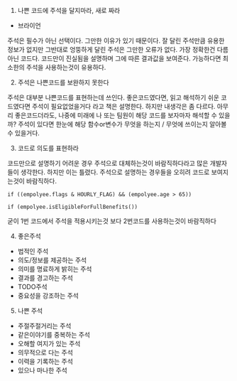 1. 나쁜 코드에 주석을 달지마라, 새로 짜라
  - 브라이언

주석은 필수가 아닌 선택이다. 그만한 이유가 있기 때문이다. 잘 달린 주석만큼 유용한 정보가 없지만 그반대로 엉뚱하게 달린 주석은 그만한 오류가 없다.
가장 정확한건 다름아닌 코드다. 코드만이 진실됨을 설명하며 그에 따른 결과값을 보여준다. 가능하다면 최소한의 주석을 사용하는것이 유용하다.


2. 주석은 나쁜코드를 보완하지 못한다

주석은 대부분 나쁜코드를 표현하는데 쓰인다. 좋은코드였다면, 읽고 해석하기 쉬운 코드였다면 주석이 필요없었을거다 라고 책은 설명한다.
하지만 내생각은 좀 다르다. 아무리 좋은코드더라도, 나중에 미래에 나 또는 팀원이 해당 코드를 보자마자 해석할 수 있을까? 주석이 있다면 한눈에 해당 함수or변수가 
무엇을 하는지 / 무엇에 쓰이는지 알아볼 수 있을거다. 


3. 코드로 의도를 표현하라

코드만으로 설명하기 어려운 경우 주석으로 대체하는것이 바람직하다라고 많은 개발자들이 생각한다. 
하지만 이는 틀렸다.
주석으로 설명하는 경우들을 오히려 코드로 보여지는것이 바람직하다.

```if ((empolyee.flags & HOURLY_FLAG) && (empolyee.age > 65))```

```if (empolyee.isEligibleForFullBenefits())```

굳이 1번 코드에서 주석을 적용시키는것 보다 2번코드를 사용하는것이 바람직하다


4. 좋은주석

- 법적인 주석
- 의도/정보를 제공하는 주석
- 의미를 명료하게 밝히는 주석
- 결과를 경고하는 주석
- TODO주석
- 중요성을 강조하는 주석


5. 나쁜 주석

- 주절주절거리는 주석
- 같은이야기를 중복하는 주석
- 오해할 여지가 있는 주석
- 의무적으로 다는 주석
- 이력을 기록하는 주석
- 있으나 마나한 주석

